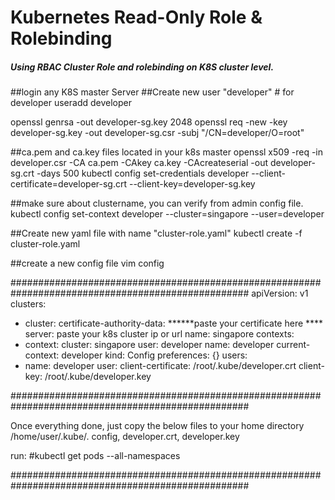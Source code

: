 # Kubernetes Read-Only Role &amp; Rolebinding



##### Using RBAC Cluster Role and rolebinding on K8S cluster level.

##login any K8S master Server
##Create new user "developer" # for developer
useradd developer

openssl genrsa -out developer-sg.key 2048
openssl req -new -key developer-sg.key -out developer-sg.csr -subj "/CN=developer/O=root"

##ca.pem and ca.key files located in your k8s master
openssl x509 -req -in developer.csr -CA ca.pem -CAkey ca.key -CAcreateserial -out developer-sg.crt -days 500
kubectl config set-credentials developer --client-certificate=developer-sg.crt  --client-key=developer-sg.key

##make sure about clustername, you can verify from admin config file.
kubectl config set-context developer --cluster=singapore --user=developer

##Create new yaml file with name "cluster-role.yaml"
kubectl create -f cluster-role.yaml


##create a new config file
vim config

###################################################################################################
apiVersion: v1
clusters:
- cluster:
    certificate-authority-data: ******paste your certificate here ****
    server: paste your k8s cluster ip or url
  name: singapore
contexts:
- context:
    cluster: singapore
    user: developer
  name: developer
current-context: developer
kind: Config
preferences: {}
users:
- name: developer
  user:
    client-certificate: /root/.kube/developer.crt
    client-key: /root/.kube/developer.key

###################################################################################################

Once everything done, just copy the below files to your home directory /home/user/.kube/.
config, developer.crt, developer.key

run:
#kubectl get pods --all-namespaces

###################################################################################################


